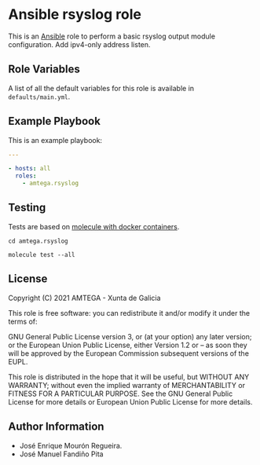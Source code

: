# Ansible rsyslog role

This is an [Ansible](http://www.ansible.com) role to perform a basic rsyslog output module configuration. Add ipv4-only address listen.

## Role Variables

A list of all the default variables for this role is available in `defaults/main.yml`.

## Example Playbook

This is an example playbook:

```yaml
---

- hosts: all
  roles:
    - amtega.rsyslog
```

## Testing

Tests are based on [molecule with docker containers](https://molecule.readthedocs.io/en/latest/installation.html).

```shell
cd amtega.rsyslog

molecule test --all
```

## License

Copyright (C) 2021 AMTEGA - Xunta de Galicia

This role is free software: you can redistribute it and/or modify it under the terms of:

GNU General Public License version 3, or (at your option) any later version; or the European Union Public License, either Version 1.2 or – as soon they will be approved by the European Commission ­subsequent versions of the EUPL.

This role is distributed in the hope that it will be useful, but WITHOUT ANY WARRANTY; without even the implied warranty of MERCHANTABILITY or FITNESS FOR A PARTICULAR PURPOSE.  See the GNU General Public License for more details or European Union Public License for more details.

## Author Information

- José Enrique Mourón Regueira.
- José Manuel Fandiño Pita
